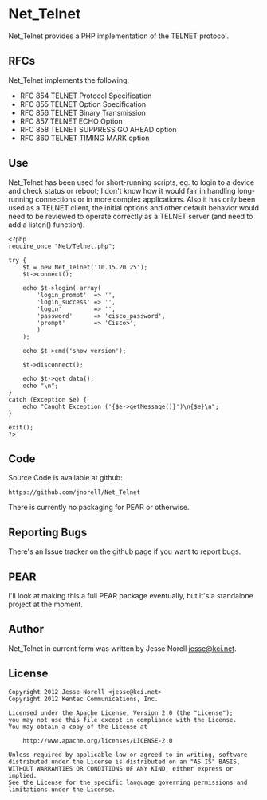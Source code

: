 Net_Telnet
==========

Net_Telnet provides a PHP implementation of the TELNET protocol.

RFCs
----

Net_Telnet implements the following:

* RFC 854  TELNET Protocol Specification
* RFC 855  TELNET Option Specification
* RFC 856  TELNET Binary Transmission
* RFC 857  TELNET ECHO Option
* RFC 858  TELNET SUPPRESS GO AHEAD option
* RFC 860  TELNET TIMING MARK option

Use
---

Net_Telnet has been used for short-running scripts, eg. to login to a device
and check status or reboot; I don't know how it would fair in handling
long-running connections or in more complex applications.  Also it has only
been used as a TELNET client, the initial options and other default behavior
would need to be reviewed to operate correctly as a TELNET server (and need to
add a listen() function).

    <?php
    require_once "Net/Telnet.php";

    try {
        $t = new Net_Telnet('10.15.20.25');
        $t->connect();

        echo $t->login( array(
            'login_prompt'  => '',
            'login_success' => '',
            'login'         => '',
            'password'      => 'cisco_password',
            'prompt'        => 'Cisco>',
            )
        );

        echo $t->cmd('show version');

        $t->disconnect();

        echo $t->get_data();
        echo "\n";
    }
    catch (Exception $e) {
        echo "Caught Exception ('{$e->getMessage()}')\n{$e}\n";
    }

    exit();
    ?>

Code
----

Source Code is available at github:

    https://github.com/jnorell/Net_Telnet

There is currently no packaging for PEAR or otherwise.

Reporting Bugs
--------------

There's an Issue tracker on the github page if you want to report bugs.

PEAR
-------

I'll look at making this a full PEAR package eventually,
but it's a standalone project at the moment.

Author
------

Net_Telnet in current form was written by Jesse Norell <jesse@kci.net>.

License
-------

    Copyright 2012 Jesse Norell <jesse@kci.net>
    Copyright 2012 Kentec Communications, Inc.

    Licensed under the Apache License, Version 2.0 (the "License");
    you may not use this file except in compliance with the License.
    You may obtain a copy of the License at

        http://www.apache.org/licenses/LICENSE-2.0

    Unless required by applicable law or agreed to in writing, software
    distributed under the License is distributed on an "AS IS" BASIS,
    WITHOUT WARRANTIES OR CONDITIONS OF ANY KIND, either express or implied.
    See the License for the specific language governing permissions and
    limitations under the License.

